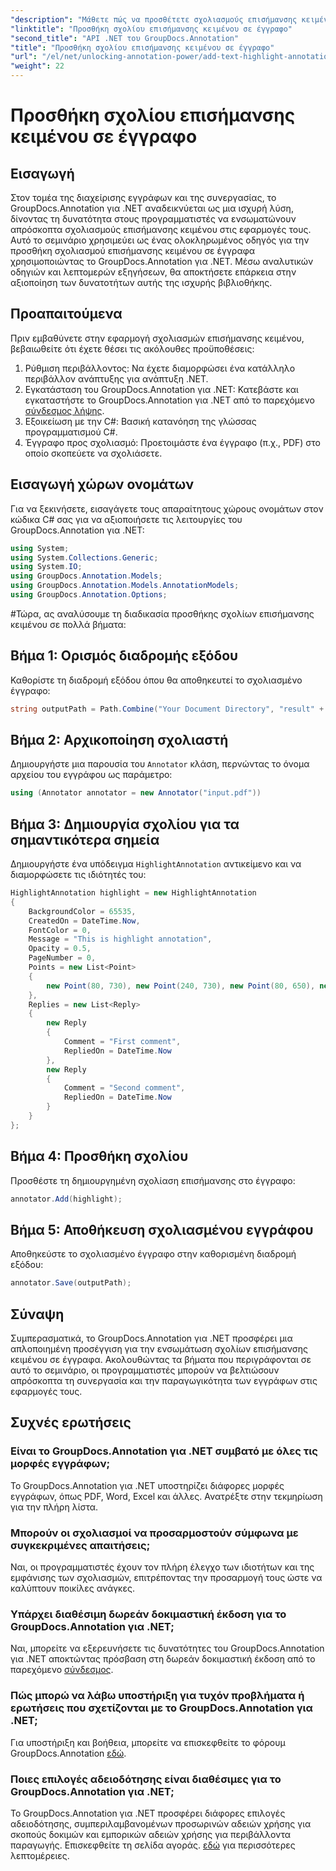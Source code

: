 ```yaml
---
"description": "Μάθετε πώς να προσθέτετε σχολιασμούς επισήμανσης κειμένου σε έγγραφα χρησιμοποιώντας το GroupDocs.Annotation για .NET. Βελτιώστε τη συνεργασία και την παραγωγικότητα με αυτό το ολοκληρωμένο εργαλείο."
"linktitle": "Προσθήκη σχολίου επισήμανσης κειμένου σε έγγραφο"
"second_title": "API .NET του GroupDocs.Annotation"
"title": "Προσθήκη σχολίου επισήμανσης κειμένου σε έγγραφο"
"url": "/el/net/unlocking-annotation-power/add-text-highlight-annotation/"
"weight": 22
---
```


# Προσθήκη σχολίου επισήμανσης κειμένου σε έγγραφο

## Εισαγωγή
Στον τομέα της διαχείρισης εγγράφων και της συνεργασίας, το GroupDocs.Annotation για .NET αναδεικνύεται ως μια ισχυρή λύση, δίνοντας τη δυνατότητα στους προγραμματιστές να ενσωματώνουν απρόσκοπτα σχολιασμούς επισήμανσης κειμένου στις εφαρμογές τους. Αυτό το σεμινάριο χρησιμεύει ως ένας ολοκληρωμένος οδηγός για την προσθήκη σχολιασμού επισήμανσης κειμένου σε έγγραφα χρησιμοποιώντας το GroupDocs.Annotation για .NET. Μέσω αναλυτικών οδηγιών και λεπτομερών εξηγήσεων, θα αποκτήσετε επάρκεια στην αξιοποίηση των δυνατοτήτων αυτής της ισχυρής βιβλιοθήκης.
## Προαπαιτούμενα
Πριν εμβαθύνετε στην εφαρμογή σχολιασμών επισήμανσης κειμένου, βεβαιωθείτε ότι έχετε θέσει τις ακόλουθες προϋποθέσεις:
1. Ρύθμιση περιβάλλοντος: Να έχετε διαμορφώσει ένα κατάλληλο περιβάλλον ανάπτυξης για ανάπτυξη .NET.
2. Εγκατάσταση του GroupDocs.Annotation για .NET: Κατεβάστε και εγκαταστήστε το GroupDocs.Annotation για .NET από το παρεχόμενο [σύνδεσμος λήψης](https://releases.groupdocs.com/annotation/net/).
3. Εξοικείωση με την C#: Βασική κατανόηση της γλώσσας προγραμματισμού C#.
4. Έγγραφο προς σχολιασμό: Προετοιμάστε ένα έγγραφο (π.χ., PDF) στο οποίο σκοπεύετε να σχολιάσετε.

## Εισαγωγή χώρων ονομάτων
Για να ξεκινήσετε, εισαγάγετε τους απαραίτητους χώρους ονομάτων στον κώδικα C# σας για να αξιοποιήσετε τις λειτουργίες του GroupDocs.Annotation για .NET:
```csharp
using System;
using System.Collections.Generic;
using System.IO;
using GroupDocs.Annotation.Models;
using GroupDocs.Annotation.Models.AnnotationModels;
using GroupDocs.Annotation.Options;
```
#Τώρα, ας αναλύσουμε τη διαδικασία προσθήκης σχολίων επισήμανσης κειμένου σε πολλά βήματα:
## Βήμα 1: Ορισμός διαδρομής εξόδου
Καθορίστε τη διαδρομή εξόδου όπου θα αποθηκευτεί το σχολιασμένο έγγραφο:
```csharp
string outputPath = Path.Combine("Your Document Directory", "result" + Path.GetExtension("input.pdf"));
```
## Βήμα 2: Αρχικοποίηση σχολιαστή
Δημιουργήστε μια παρουσία του `Annotator` κλάση, περνώντας το όνομα αρχείου του εγγράφου ως παράμετρο:
```csharp
using (Annotator annotator = new Annotator("input.pdf"))
```
## Βήμα 3: Δημιουργία σχολίου για τα σημαντικότερα σημεία
Δημιουργήστε ένα υπόδειγμα `HighlightAnnotation` αντικείμενο και να διαμορφώσετε τις ιδιότητές του:
```csharp
HighlightAnnotation highlight = new HighlightAnnotation
{
    BackgroundColor = 65535,
    CreatedOn = DateTime.Now,
    FontColor = 0,
    Message = "This is highlight annotation",
    Opacity = 0.5,
    PageNumber = 0,
    Points = new List<Point>
    {
        new Point(80, 730), new Point(240, 730), new Point(80, 650), new Point(240, 650)
    },
    Replies = new List<Reply>
    {
        new Reply
        {
            Comment = "First comment",
            RepliedOn = DateTime.Now
        },
        new Reply
        {
            Comment = "Second comment",
            RepliedOn = DateTime.Now
        }
    }
};
```
## Βήμα 4: Προσθήκη σχολίου
Προσθέστε τη δημιουργημένη σχολίαση επισήμανσης στο έγγραφο:
```csharp
annotator.Add(highlight);
```
## Βήμα 5: Αποθήκευση σχολιασμένου εγγράφου
Αποθηκεύστε το σχολιασμένο έγγραφο στην καθορισμένη διαδρομή εξόδου:
```csharp
annotator.Save(outputPath);
```

## Σύναψη
Συμπερασματικά, το GroupDocs.Annotation για .NET προσφέρει μια απλοποιημένη προσέγγιση για την ενσωμάτωση σχολίων επισήμανσης κειμένου σε έγγραφα. Ακολουθώντας τα βήματα που περιγράφονται σε αυτό το σεμινάριο, οι προγραμματιστές μπορούν να βελτιώσουν απρόσκοπτα τη συνεργασία και την παραγωγικότητα των εγγράφων στις εφαρμογές τους.
## Συχνές ερωτήσεις
### Είναι το GroupDocs.Annotation για .NET συμβατό με όλες τις μορφές εγγράφων;
Το GroupDocs.Annotation για .NET υποστηρίζει διάφορες μορφές εγγράφων, όπως PDF, Word, Excel και άλλες. Ανατρέξτε στην τεκμηρίωση για την πλήρη λίστα.
### Μπορούν οι σχολιασμοί να προσαρμοστούν σύμφωνα με συγκεκριμένες απαιτήσεις;
Ναι, οι προγραμματιστές έχουν τον πλήρη έλεγχο των ιδιοτήτων και της εμφάνισης των σχολιασμών, επιτρέποντας την προσαρμογή τους ώστε να καλύπτουν ποικίλες ανάγκες.
### Υπάρχει διαθέσιμη δωρεάν δοκιμαστική έκδοση για το GroupDocs.Annotation για .NET;
Ναι, μπορείτε να εξερευνήσετε τις δυνατότητες του GroupDocs.Annotation για .NET αποκτώντας πρόσβαση στη δωρεάν δοκιμαστική έκδοση από το παρεχόμενο [σύνδεσμος](https://releases.groupdocs.com/).
### Πώς μπορώ να λάβω υποστήριξη για τυχόν προβλήματα ή ερωτήσεις που σχετίζονται με το GroupDocs.Annotation για .NET;
Για υποστήριξη και βοήθεια, μπορείτε να επισκεφθείτε το φόρουμ GroupDocs.Annotation [εδώ](https://forum.groupdocs.com/c/annotation/10).
### Ποιες επιλογές αδειοδότησης είναι διαθέσιμες για το GroupDocs.Annotation για .NET;
Το GroupDocs.Annotation για .NET προσφέρει διάφορες επιλογές αδειοδότησης, συμπεριλαμβανομένων προσωρινών αδειών χρήσης για σκοπούς δοκιμών και εμπορικών αδειών χρήσης για περιβάλλοντα παραγωγής. Επισκεφθείτε τη σελίδα αγοράς. [εδώ](https://purchase.groupdocs.com/buy) για περισσότερες λεπτομέρειες.